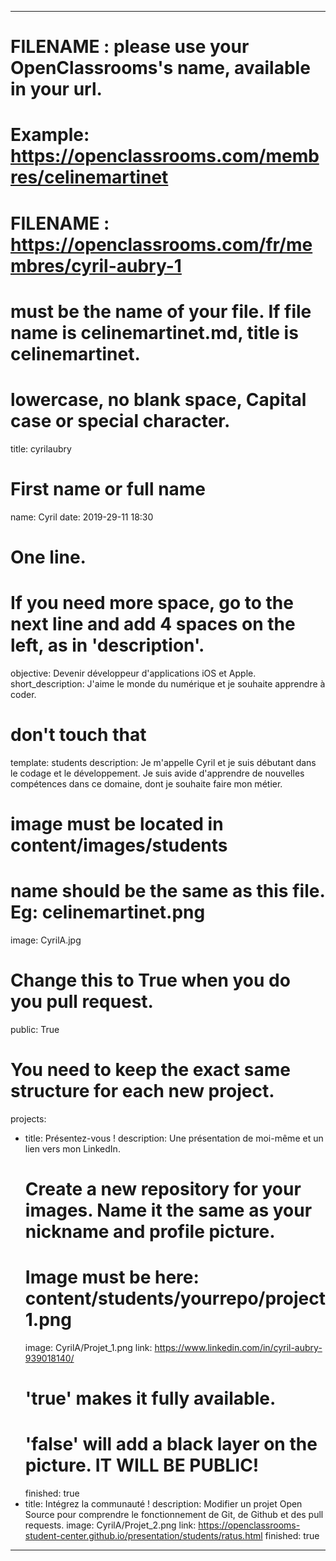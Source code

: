 ---

# FILENAME : please use your OpenClassrooms's name, available in your url.
# Example: https://openclassrooms.com/membres/celinemartinet
# FILENAME : https://openclassrooms.com/fr/membres/cyril-aubry-1
# must be the name of your file. If file name is celinemartinet.md, title is celinemartinet.
# lowercase, no blank space, Capital case or special character.
title: cyrilaubry

# First name or full name
name: Cyril 
date: 2019-29-11 18:30

# One line.
# If you need more space, go to the next line and add 4 spaces on the left, as in 'description'.
objective: Devenir développeur d'applications iOS et Apple.
short_description: J'aime le monde du numérique et je souhaite apprendre à coder.

# don't touch that
template: students
description:
    Je m'appelle Cyril et je suis débutant dans le codage et le développement. Je suis avide d'apprendre de nouvelles compétences dans ce domaine, dont je souhaite faire mon métier. 

# image must be located in content/images/students
# name should be the same as this file. Eg: celinemartinet.png
image: CyrilA.jpg

# Change this to True when you do you pull request.
public: True

# You need to keep the exact same structure for each new project.
projects:
  - title: Présentez-vous !
    description: Une présentation de moi-même et un lien vers mon LinkedIn.
    # Create a new repository for your images. Name it the same as your nickname and profile picture.
    # Image must be here: content/students/yourrepo/project1.png
    image: CyrilA/Projet_1.png
    link: https://www.linkedin.com/in/cyril-aubry-939018140/
    # 'true' makes it fully available.
    # 'false' will add a black layer on the picture. IT WILL BE PUBLIC!
    finished: true
  - title: Intégrez la communauté !
    description: Modifier un projet Open Source pour comprendre le fonctionnement de Git, de Github et des pull requests. 
    image: CyrilA/Projet_2.png
    link: https://openclassrooms-student-center.github.io/presentation/students/ratus.html
    finished: true
  
---
